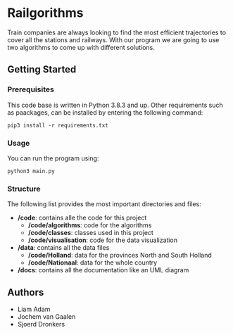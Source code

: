 # Railgorithms

Train companies are always looking to find the most efficient trajectories to cover all the stations and railways. With our program we are going to use two algorithms to come up with different solutions. 

## Getting Started

### Prerequisites

This code base is written in Python 3.8.3 and up. Other requirements such as paackages, can be installed by entering the following command:

```
pip3 install -r requirements.txt
```

### Usage

You can run the program using:
```
python3 main.py
```

### Structure

The following list provides the most important directories and files:

- **/code**: contains alle the code for this project
  - **/code/algorithms**: code for the algorithms
  - **/code/classes**: classes used in this project
  - **/code/visualisation**: code for the data visualization
- **/data**: contains all the data files
  - **/code/Holland**: data for the provinces North and South Holland
  - **/code/Nationaal**: data for the whole country
- **/docs**: contains all the documentation like an UML diagram

## Authors
- Liam Adam
- Jochem van Gaalen
- Sjoerd Dronkers